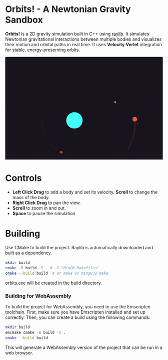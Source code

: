 # Orbits! - A Newtonian Gravity Sandbox

**Orbits!** is a 2D gravity simulation built in C++ using [raylib](https://www.raylib.com/). It simulates Newtonian gravitational interactions between multiple bodies and visualizes their motion and orbital paths in real time. It uses **Velocity Verlet** integration for stable, energy-preserving orbits.

![orbits](assets/orbits.gif)

# Controls

-   **Left Click Drag** to add a body and set its velocity. **Scroll** to change the mass of the body.
-   **Right Click Drag** to pan the view.
-   **Scroll** to zoom in and out.
-   **Space** to pause the simulation.

# Building

Use CMake to build the project. Raylib is automatically downloaded and built as a dependency.

```bash
mkdir build
cmake -B build -S . # -G "MinGW Makefiles"
cmake --build build	 # or make or mingw32-make
```

orbits.exe will be created in the build directory.

### Building for WebAssembly

To build the project for WebAssembly, you need to use the Emscripten toolchain. First, make sure you have Emscripten installed and set up correctly. Then, you can create a build using the following commands:

```bash
mkdir build
emcmake cmake -B build -S .
cmake --build build
```

This will generate a WebAssembly version of the project that can be run in a web browser.
